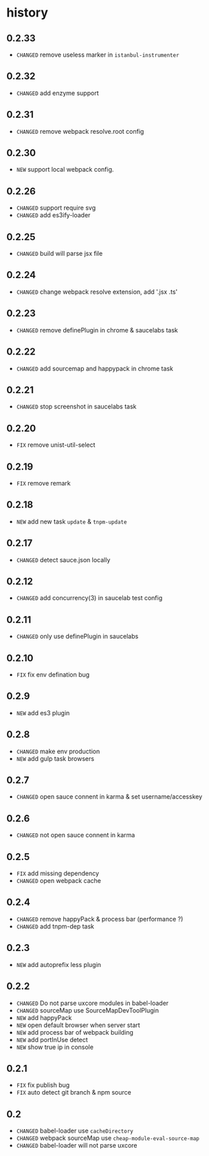 # history

## 0.2.33

* `CHANGED` remove useless marker in `istanbul-instrumenter`

## 0.2.32

* `CHANGED` add enzyme support

## 0.2.31

* `CHANGED` remove webpack resolve.root config

## 0.2.30

* `NEW` support local webpack config.

## 0.2.26

* `CHANGED` support require svg
* `CHANGED` add es3ify-loader 

## 0.2.25

* `CHANGED` build will parse jsx file

## 0.2.24

* `CHANGED` change webpack resolve extension, add '.jsx .ts'

## 0.2.23

* `CHANGED` remove definePlugin in chrome & saucelabs task

## 0.2.22

* `CHANGED` add sourcemap and happypack in chrome task

## 0.2.21

* `CHANGED` stop screenshot in saucelabs task

## 0.2.20

* `FIX` remove unist-util-select

## 0.2.19

* `FIX` remove remark

## 0.2.18

* `NEW` add new task `update` & `tnpm-update`

## 0.2.17

* `CHANGED` detect sauce.json locally

## 0.2.12

* `CHANGED` add concurrency(3) in saucelab test config

## 0.2.11

* `CHANGED` only use definePlugin in saucelabs

## 0.2.10

* `FIX` fix env defination bug

## 0.2.9

* `NEW` add es3 plugin 

## 0.2.8

* `CHANGED` make env production
* `NEW` add gulp task browsers

## 0.2.7

* `CHANGED` open sauce connent in karma & set username/accesskey

## 0.2.6

* `CHANGED` not open sauce connent in karma

## 0.2.5

* `FIX` add missing dependency
* `CHANGED` open webpack cache

## 0.2.4

* `CHANGED` remove happyPack & process bar (performance ?)
* `CHANGED` add tnpm-dep task

## 0.2.3

* `NEW` add autoprefix less plugin

## 0.2.2

* `CHANGED` Do not parse uxcore modules in babel-loader
* `CHANGED` sourceMap use SourceMapDevToolPlugin
* `NEW` add happyPack
* `NEW` open default browser when server start
* `NEW` add process bar of webpack building
* `NEW` add portInUse detect
* `NEW` show true ip in console

## 0.2.1

* `FIX` fix publish bug
* `FIX` auto detect git branch & npm source

## 0.2

* `CHANGED` babel-loader use `cacheDirectory`
* `CHANGED` webpack sourceMap use `cheap-module-eval-source-map`
* `CHANGED` babel-loader will not parse uxcore